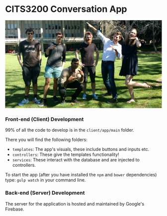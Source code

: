 # CITS3200 Conversation App

![Team](https://raw.githubusercontent.com/jackrobertscott/cits3200-conversation-app/stage/TEAM.jpg)

### Front-end (Client) Development

99% of all the code to develop is in the `client/app/main` folder.

There you will find the following folders:
* `templates`: The app's visuals, these include buttons and inputs etc.
* `controllers`: These give the templates functionality!
* `services`: These interact with the database and are injected to controllers.

To start the app (after you have installed the `npm` and `bower` dependencies) type: `gulp watch` in your command line.

### Back-end (Server) Development

The server for the application is hosted and maintained by Google's Firebase.
